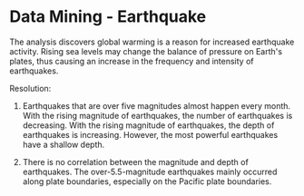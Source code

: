# Data Mining - Earthquake

The analysis discovers global warming is a reason for increased earthquake activity. Rising sea levels may change the balance of pressure on Earth's plates, thus causing an increase in the frequency and intensity of earthquakes.

Resolution:

1. Earthquakes that are over five magnitudes almost happen every month. With the rising magnitude of earthquakes, the number of earthquakes is decreasing. With the rising magnitude of earthquakes, the depth of earthquakes is increasing. However, the most powerful earthquakes have a shallow depth.

3. There is no correlation between the magnitude and depth of earthquakes. The over-5.5-magnitude earthquakes mainly occurred along plate boundaries, especially on the Pacific plate boundaries.


